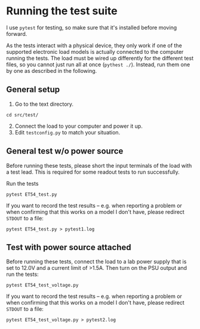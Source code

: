 # Running the test suite

I use `pytest` for testing, so make sure that it's installed before moving
forward.

As the tests interact with a physical device, they only work if one of the
supported electronic load models is actually connected to the computer running
the tests. The load must be wired up differently for the different test files,
so you cannot just run all at once (`pythest ./`). Instead, run them one by one
as described in the following.

## General setup

1. Go to the text directory.  
```
cd src/test/
```
2. Connect the load to your computer and power it up.
3. Edit `testconfig.py` to match your situation.


## General test w/o power source

Before running these tests, please short the input terminals of the load with a
test lead. This is required for some readout tests to run successfully.

Run the tests

    pytest ET54_test.py

If you want to record the test results – e.g. when reporting a problem or when
confirming that this works on a model I don't have, please redirect `STDOUT` to
a file:

    pytest ET54_test.py > pytest1.log

## Test with power source attached

Before running these tests, connect the load to a lab power supply that is set
to 12.0V and a current limit of >1.5A. Then turn on the PSU output and run the tests:

    pytest ET54_test_voltage.py

If you want to record the test results – e.g. when reporting a problem or when
confirming that this works on a model I don't have, please redirect `STDOUT` to
a file:

    pytest ET54_test_voltage.py > pytest2.log



